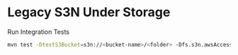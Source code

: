 # Legacy S3N Under Storage

Run Integration Tests
```bash
mvn test -DtestS3Bucket=s3n://<bucket-name>/<folder> -Dfs.s3n.awsAccessKeyId=<access-key> -Dfs.s3n.awsSecretAccessKey=<secret-key>
```
